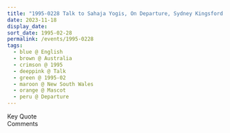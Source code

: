 ```yaml
---
title: "1995-0228 Talk to Sahaja Yogis, On Departure, Sydney Kingsford Smith International Airport, 241 O'Riordan Street, Mascot, New South Wales, Australia"
date: 2023-11-18
display_date: 
sort_date: 1995-02-28
permalink: /events/1995-0228
tags:
  - blue @ English
  - brown @ Australia
  - crimson @ 1995
  - deeppink @ Talk
  - green @ 1995-02
  - maroon @ New South Wales
  - orange @ Mascot
  - peru @ Departure 
---
```


<wave-list>
  <list-title color="green" width="75">Key Quote</list-title>
  <list-item color="BlanchedAlmond"  width="200"></list-item>
  <list-item color="Lavender"></list-item>
  <list-item color="BlanchedAlmond"></list-item>
</wave-list>

<br>

<wave-list>
  <list-title color="green" width="75">Comments</list-title>
  <list-item color="BlanchedAlmond"  width="200"></list-item>
  <list-item color="Lavender"></list-item>
  <list-item color="BlanchedAlmond"></list-item>
</wave-list>